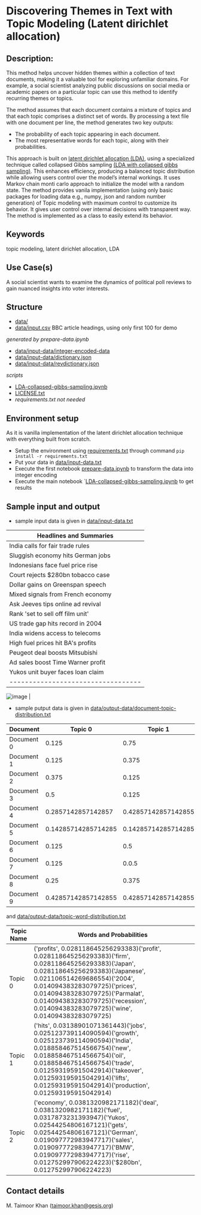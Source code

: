 
# Discovering Themes in Text with Topic Modeling (Latent dirichlet allocation)

## Description:

This method helps uncover hidden themes within a collection of text documents, making it a valuable tool for exploring unfamiliar domains. For example, a social scientist analyzing public discussions on social media or academic papers on a particular topic can use this method to identify recurring themes or topics.

The method assumes that each document contains a mixture of topics and that each topic comprises a distinct set of words. By processing a text file with one document per line, the method generates two key outputs:

- The probability of each topic appearing in each document.
- The most representative words for each topic, along with their probabilities.

This approach is built on [latent dirichlet allocation (LDA)](https://www.jmlr.org/papers/volume3/blei03a/blei03a.pdf?ref=http://githubhelp.com), using a specialized technique called collapsed Gibbs sampling [(LDA with collapsed gibbs sampling)](https://www.cs.cmu.edu/~wcohen/10-605/papers/fastlda.pdf). This enhances efficiency, producing a balanced topic distribution while allowing users control over the model’s internal workings.
It uses Markov chain monti carlo approach to initialize the model with a random state. The method provides vanila implementation (using only basic packages for loading data e.g., numpy, json and random number generation) of Topic modeling with maximum control to customize its behavior. It gives user control over internal decisions with transparent way. The method is implemented as a class to easily extend its behavior. 

## Keywords
topic modeling, latent dirichlet allocation, LDA

## Use Case(s)
A social scientist wants to examine the dynamics of political poll reviews to gain nuanced insights into voter interests.

## Structure
- [data/](data/)
- [data/input.csv](data/input.csv) BBC article headings, using only first 100 for demo

*generated by prepare-data.ipynb*
- [data/input-data/integer-encoded-data](data/input-data/integer-encoded-data)
- [data/input-data/dictionary.json](data/input-data/dictionary.json)
- [data/input-data/revdictionary.json](data/input-data/revdictionary.json)

*scripts*
- [LDA-collapsed-gibbs-sampling.ipynb](LDA-collapsed-gibbs-sampling.ipynb)
- [LICENSE.txt](LICENSE.txt)
- *requirements.txt not needed*
  
## Environment setup
As it is vanilla implementation of the latent dirichlet allocation technique with everything built from scratch. 
- Setup the environment using [requirements.txt](requirements.txt) through command `pip install -r requirements.txt`
- Put your data in [data/input-data.txt](data/input-data.txt)
- Execute the first notebook [prepare-data.ipynb](prepare-data.ipynb) to transform the data into integer encoding
- Execute the main notebook `[LDA-collapsed-gibbs-sampling.ipynb](LDA-collapsed-gibbs-sampling.ipynb) to get results 

## Sample input and output
- sample input data is given in [data/input-data.txt](data/input-data.txt)

| Headlines and Summaries |
|--------------------------|
| India calls for fair trade rules|
|Sluggish economy hits German jobs|
|Indonesians face fuel price rise|
|Court rejects $280bn tobacco case|
|Dollar gains on Greenspan speech|
|Mixed signals from French economy|
|Ask Jeeves tips online ad revival|
|Rank 'set to sell off film unit'|
|US trade gap hits record in 2004|
|India widens access to telecoms|
|High fuel prices hit BA's profits|
|Peugeot deal boosts Mitsubishi|
|Ad sales boost Time Warner profit|
|Yukos unit buyer faces loan claim|
----------------------------------|

![image](https://github.com/user-attachments/assets/3586384f-c48a-4d80-9105-2c3577264471)
 |

- sample putput data is given in [data/output-data/document-topic-distribution.txt](data/output-data/document-topic-distribution.txt)
  
| Document   | Topic 0                 | Topic 1                 | Topic 2             |
|------------|-------------------------|-------------------------|---------------------|
| Document 0 | 0.125                   | 0.75                    | 0.125               |
| Document 1 | 0.125                   | 0.375                   | 0.5                 |
| Document 2 | 0.375                   | 0.125                   | 0.5                 |
| Document 3 | 0.5                     | 0.125                   | 0.375               |
| Document 4 | 0.2857142857142857      | 0.42857142857142855     | 0.2857142857142857  |
| Document 5 | 0.14285714285714285     | 0.14285714285714285     | 0.7142857142857143  |
| Document 6 | 0.125                   | 0.5                     | 0.375               |
| Document 7 | 0.125                   | 0.0.5                   | 0.375               |
| Document 8 | 0.25                    | 0.375                   | 0.375               |
| Document 9 | 0.42857142857142855     | 0.42857142857142855     | 0.14285714285714285 |


 

and [data/output-data/topic-word-distribution.txt](data/output-data/topic-word-distribution.txt)

| Topic Name | Words and Probabilities                                                                                   |
|------------|----------------------------------------------------------------------------------------------------------|
| Topic 0    | ('profits', 0.028118645256293383)('profit', 0.028118645256293383)('firm', 0.028118645256293383)('Japan', 0.028118645256293383)('Japanese', 0.021106514269686554)('2004', 0.014094383283079725)('prices', 0.014094383283079725)('Parmalat', 0.014094383283079725)('recession', 0.014094383283079725)('wine', 0.014094383283079725)                             |
| Topic 1    | ('hits', 0.03138901071361443)('jobs', 0.025123739114090594)('growth', 0.025123739114090594)('India', 0.018858467514566754)('new', 0.018858467514566754)('oil', 0.018858467514566754)('trade', 0.012593195915042914)('takeover', 0.012593195915042914)('lifts', 0.012593195915042914)('production', 0.012593195915042914)|
| Topic 2    | ('economy', 0.0381320982171182)('deal', 0.0381320982171182)('fuel', 0.0317873231393947)('Yukos', 0.02544254806167121)('gets', 0.02544254806167121)('German', 0.019097772983947717)('sales', 0.019097772983947717)('BMW', 0.019097772983947717)('rise', 0.012752997906224223)('$280bn', 0.012752997906224223)|

## Contact details
M. Taimoor Khan (taimoor.khan@gesis.org)

